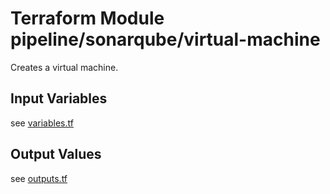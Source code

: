 # Terraform Module pipeline/sonarqube/virtual-machine

Creates a virtual machine.

## Input Variables

see [variables.tf](variables.tf)

## Output Values

see [outputs.tf](outputs.tf)
